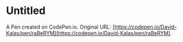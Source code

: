 # Untitled

A Pen created on CodePen.io. Original URL: [https://codepen.io/David-Kalas/pen/raBeRYM](https://codepen.io/David-Kalas/pen/raBeRYM).

